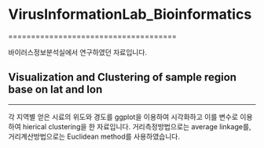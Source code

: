 # VirusInformationLab_Bioinformatics
=====================================

바이러스정보분석실에서 연구하였던 자료입니다.

## Visualization and Clustering of sample region base on lat and lon
--------------------------------------------------------------------

각 지역별 얻은 시료의 위도와 경도를 ggplot을 이용하여 시각화하고 이를 변수로 이용하여 hierical clustering을 한 자료입니다. 거리측정방법으로는 average linkage를, 거리계산방법으로는 Euclidean method를 사용하였습니다.

